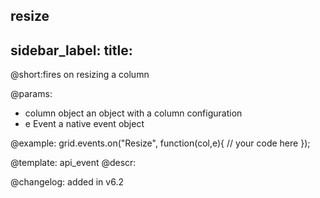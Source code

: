 resize
---
sidebar_label: 
title: 
---          

@short:fires on resizing a column

@params:
- column		object		an object with a column configuration
- e				Event		a native event object


@example:
grid.events.on("Resize", function(col,e){
	// your code here
});


@template: api_event
@descr:

@changelog:
added in v6.2

